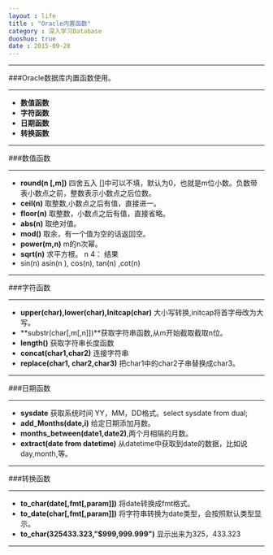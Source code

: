 ```yaml
---
layout : life
title : "Oracle内置函数"
category : 深入学习Database
duoshuo: true
date : 2015-09-28
---
```

------------

###Oracle数据库内置函数使用。

-----------------

* **数值函数**
* **字符函数**
* **日期函数**
* **转换函数**

-----------------

###数值函数

----------------
 
* **round(n [,m])**	四舍五入 []中可以不填，默认为0，也就是m位小数。负数带表小数点之前，整数表示小数点之后位数。
* **ceil(n)** 取整数,小数点之后有值，直接进一。
* **floor(n)** 取整数，小数点之后有值，直接省略。
* **abs(n)** 取绝对值。
* **mod()** 取余，有一个值为空的话返回空。
* **power(m,n)** m的n次幂。
* **sqrt(n)** 求平方根。 n 4： 结果
* sin(n) asin(n ), cos(n), tan(n) ,cot(n)

----------------

###字符函数 

----------------

* **upper(char),lower(char),Initcap(char)** 大小写转换,initcap将首字母改为大写。
* **substr(char[,m[,n]])**获取字符串函数,从m开始截取截取n位。
* **length()** 获取字符串长度函数
* **concat(char1,char2)** 连接字符串
* **replace(char1, char2,char3)** 把char1中的char2子串替换成char3。

----------------

###日期函数

----------------

* **sysdate** 获取系统时间 YY，MM，DD格式。select sysdate from dual;
* **add_Months(date,i)** 给定日期添加月数。
* **months_between(date1,date2)**,两个月相隔的月数。
* **extract(date from datetime)** 从datetime中获取到date的数据，比如说day,month,等。

----------------

###转换函数

----------------

* **to_char(date[,fmt[,param]])** 将date转换成fmt格式。
* **to_date(char[,fmt[,param]])** 将字符串转换为date类型，会按照默认类型显示。
* **to_char(325433.323,"$999,999.999")** 显示出来为325，433.323

------------------